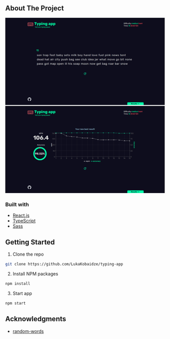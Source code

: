 ## About The Project

![Project image](screenshot.jpg?)
![Project image](screenshot2.jpg?)

### Built with

- [React.js](https://reactjs.org/)
- [TypeScript](https://www.typescriptlang.org/)
- [Sass](https://sass-lang.com/)

## Getting Started

1. Clone the repo
```sh
git clone https://github.com/LukaKobaidze/typing-app
```
2. Install NPM packages
```sh
npm install
```
3. Start app
```sh
npm start
```

## Acknowledgments

- [random-words](https://github.com/apostrophecms/random-words)
